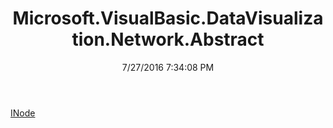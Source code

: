 ﻿---
title: Microsoft.VisualBasic.DataVisualization.Network.Abstract
date: 7/27/2016 7:34:08 PM
---

[INode](T-Microsoft.VisualBasic.DataVisualization.Network.Abstract.INode.html)

